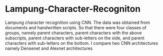 # Lampung-Character-Recogniton
Lampung character recognition using CNN. The data was obtained from documents and handwritten scripts. So that there were four classes of groups, namely parent characters, parent characters with the above subscripts, parent characters with sub-letters on the side, and parent characters with sub-letters on the bottom. I compare two CNN architectures namely Densenet and Alexnet architectures
